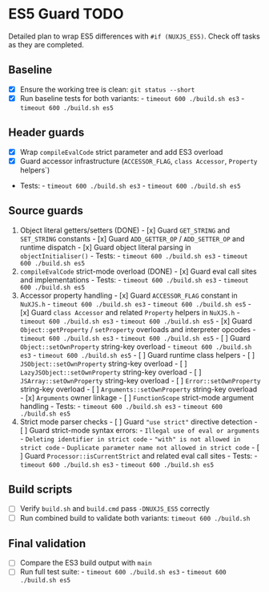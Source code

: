 # ES5 Guard TODO

Detailed plan to wrap ES5 differences with `#if (NUXJS_ES5)`. Check off tasks as they are completed.

## Baseline
- [x] Ensure the working tree is clean: `git status --short`
- [x] Run baseline tests for both variants:
			- `timeout 600 ./build.sh es3`
			- `timeout 600 ./build.sh es5`

## Header guards
- [x] Wrap `compileEvalCode` strict parameter and add ES3 overload
- [x] Guard accessor infrastructure (`ACCESSOR_FLAG`, `class Accessor`, `Property` helpers`)
- Tests:
		- `timeout 600 ./build.sh es3`
		- `timeout 600 ./build.sh es5`

## Source guards
1. Object literal getters/setters (DONE)
		- [x] Guard `GET_STRING` and `SET_STRING` constants
		- [x] Guard `ADD_GETTER_OP` / `ADD_SETTER_OP` and runtime dispatch
		- [x] Guard object literal parsing in `objectInitialiser()`
		- Tests:
				- `timeout 600 ./build.sh es3`
				- `timeout 600 ./build.sh es5`
2. `compileEvalCode` strict-mode overload (DONE)
		- [x] Guard eval call sites and implementations
		- Tests:
				- `timeout 600 ./build.sh es3`
				- `timeout 600 ./build.sh es5`
3. Accessor property handling
				- [x] Guard `ACCESSOR_FLAG` constant in `NuXJS.h`
								- `timeout 600 ./build.sh es3`
								- `timeout 600 ./build.sh es5`
				- [x] Guard `class Accessor` and related `Property` helpers in `NuXJS.h`
								- `timeout 600 ./build.sh es3`
								- `timeout 600 ./build.sh es5`
				- [x] Guard `Object::getProperty` / `setProperty` overloads and interpreter opcodes
								- `timeout 600 ./build.sh es3`
								- `timeout 600 ./build.sh es5`
				- [ ] Guard `Object::setOwnProperty` string-key overload
								- `timeout 600 ./build.sh es3`
								- `timeout 600 ./build.sh es5`
				- [ ] Guard runtime class helpers
								- [ ] `JSObject::setOwnProperty` string-key overload
								- [ ] `LazyJSObject::setOwnProperty` string-key overload
								- [ ] `JSArray::setOwnProperty` string-key overload
								- [ ] `Error::setOwnProperty` string-key overload
								- [ ] `Arguments::setOwnProperty` string-key overload
								- [x] `Arguments` owner linkage
								- [ ] `FunctionScope` strict-mode argument handling
								- Tests:
												- `timeout 600 ./build.sh es3`
												- `timeout 600 ./build.sh es5`
4. Strict mode parser checks
				- [ ] Guard `"use strict"` directive detection
				- [ ] Guard strict-mode syntax errors:
								- `Illegal use of eval or arguments`
								- `Deleting identifier in strict code`
								- `"with" is not allowed in strict code`
								- `Duplicate parameter name not allowed in strict code`
				- [ ] Guard `Processor::isCurrentStrict` and related eval call sites
				- Tests:
								- `timeout 600 ./build.sh es3`
								- `timeout 600 ./build.sh es5`
## Build scripts
- [ ] Verify `build.sh` and `build.cmd` pass `-DNUXJS_ES5` correctly
- [ ] Run combined build to validate both variants: `timeout 600 ./build.sh`

## Final validation
- [ ] Compare the ES3 build output with `main`
- [ ] Run full test suite:
		- `timeout 600 ./build.sh es3`
		- `timeout 600 ./build.sh es5`
